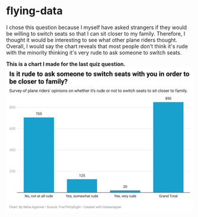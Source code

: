 # flying-data 
I chose this question because I myself have asked strangers if they would be willing to switch seats so that I can sit closer to my family. Therefore, I thought it would be interesting to see what other plane riders thought. Overall, I would say the chart reveals that most people don't think it's rude with the minority thinking it's very rude to ask someone to switch seats.  


<strong>This is a chart I made for the last quiz question.</strong>
![this is a data wrapper chart](https://github.com/neha-a768/flying-data/blob/081af53fb2ff810895ff5699b7f9e4bef38e2119/Neha%20Datawrapper.png)
